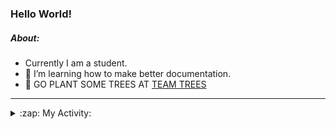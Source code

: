 ### Hello World!

##### About:
- Currently I am a student.
- 🌱 I’m learning how to make better documentation.
- 🌱 GO PLANT SOME TREES AT [TEAM TREES](https://teamtrees.org/)

---
<details>
  <summary>:zap: My Activity:</summary>
  
<!--START_SECTION:waka-->
![Code Time](http://img.shields.io/badge/Code%20Time-1%2C093%20hrs%2055%20mins-blue)

**I'm a Night 🦉** 

```text
🌞 Morning                1355 commits        ██░░░░░░░░░░░░░░░░░░░░░░░   09.07 % 
🌆 Daytime                5212 commits        █████████░░░░░░░░░░░░░░░░   34.89 % 
🌃 Evening                4300 commits        ███████░░░░░░░░░░░░░░░░░░   28.78 % 
🌙 Night                  4072 commits        ███████░░░░░░░░░░░░░░░░░░   27.26 % 
```
📅 **I'm Most Productive on Wednesday** 

```text
Monday                   2279 commits        ████░░░░░░░░░░░░░░░░░░░░░   15.26 % 
Tuesday                  1808 commits        ███░░░░░░░░░░░░░░░░░░░░░░   12.10 % 
Wednesday                3540 commits        ██████░░░░░░░░░░░░░░░░░░░   23.70 % 
Thursday                 1864 commits        ███░░░░░░░░░░░░░░░░░░░░░░   12.48 % 
Friday                   1487 commits        ██░░░░░░░░░░░░░░░░░░░░░░░   09.95 % 
Saturday                 1349 commits        ██░░░░░░░░░░░░░░░░░░░░░░░   09.03 % 
Sunday                   2612 commits        ████░░░░░░░░░░░░░░░░░░░░░   17.48 % 
```


📊 **This Week I Spent My Time On** 

```text
🔥 Editors: 
VS Code                  7 hrs 30 mins       █████████████████████████   100.00 % 

🐱‍💻 Projects: 
CSF22                    4 hrs 18 mins       ██████████████░░░░░░░░░░░   57.45 % 
praise                   2 hrs 33 mins       █████████░░░░░░░░░░░░░░░░   34.15 % 
TEA-onboarding-bot       21 mins             █░░░░░░░░░░░░░░░░░░░░░░░░   04.67 % 
technocean-frontend      16 mins             █░░░░░░░░░░░░░░░░░░░░░░░░   03.65 % 
CSF                      0 secs              ░░░░░░░░░░░░░░░░░░░░░░░░░   00.09 % 
```


 Last Updated on 11/04/2023 10:08:13 UTC
<!--END_SECTION:waka-->
</details>
